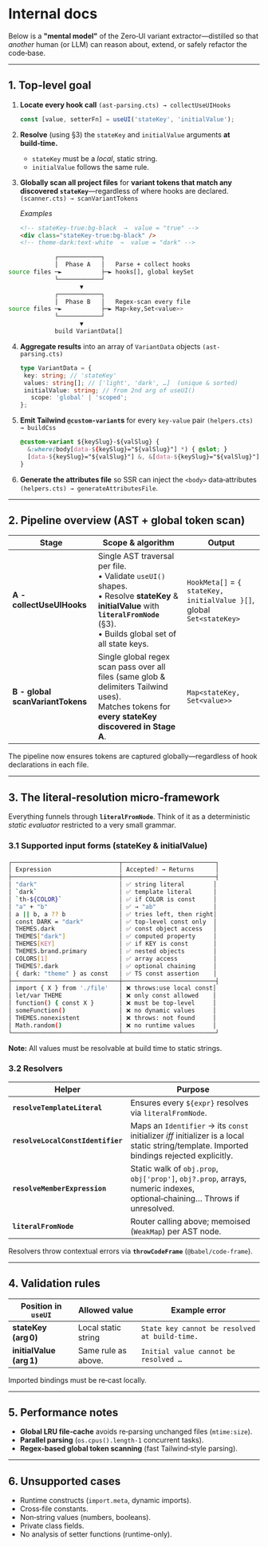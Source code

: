 # Internal docs

Below is a **"mental model"** of the Zero‑UI variant extractor—distilled so that _another_ human (or LLM) can reason about, extend, or safely refactor the code‑base.

---

## 1. Top‑level goal

1. **Locate every hook call** `(ast-parsing.cts) → collectUseUIHooks`

   ```ts
   const [value, setterFn] = useUI('stateKey', 'initialValue');
   ```

2. **Resolve** (using §3) the `stateKey` and `initialValue` arguments **at build‑time.**
   - `stateKey` must be a _local_, static string.
   - `initialValue` follows the same rule.

3. **Globally scan all project files** for **variant tokens that match any discovered `stateKey`**—regardless of where hooks are declared. `(scanner.cts) → scanVariantTokens`

   _Examples_

   ```html
   <!-- stateKey‑true:bg-black  →  value = "true" -->
   <div class="stateKey-true:bg-black" />
   <!-- theme‑dark:text-white  →  value = "dark" -->
   ```

```bash
             ┌────────────┐
             │  Phase A   │   Parse + collect hooks
source files ─►           ├─► hooks[], global keySet
             └────────────┘
                    ▼
             ┌────────────┐
             │  Phase B   │   Regex-scan every file
source files ─►           ├─► Map<key,Set<value>>
             └────────────┘
                    ▼
             build VariantData[]
```

4. **Aggregate results** into an array of `VariantData` objects `(ast-parsing.cts)`

   ```ts
   type VariantData = {
   	key: string; // 'stateKey'
   	values: string[]; // ['light', 'dark', …]  (unique & sorted)
   	initialValue: string; // from 2nd arg of useUI()
      scope: 'global' | 'scoped';
   };
   ```

5. **Emit Tailwind `@custom-variant`s** for every `key‑value` pair `(helpers.cts) → buildCss`

   ```css
   @custom-variant ${keySlug}-${valSlug} {
     &:where(body[data-${keySlug}="${valSlug}"] *) { @slot; }
     [data-${keySlug}="${valSlug}"] &, &[data-${keySlug}="${valSlug}"] { @slot; }
   }
   ```

6. **Generate the attributes file** so SSR can inject the `<body>` data‑attributes `(helpers.cts) → generateAttributesFile`.

---

## 2. Pipeline overview (AST + global token scan)

| Stage | Scope & algorithm | Output |
| --- | --- | --- |
| **A - collectUseUIHooks** | Single AST traversal per file.<br>• Validate `useUI()` shapes.<br>• Resolve **stateKey** & **initialValue** with **`literalFromNode`** (§3).<br>• Builds global set of all state keys. | `HookMeta[]` = `{ stateKey, initialValue }[]`, global `Set<stateKey>` |
| **B - global scanVariantTokens** | Single global regex scan pass over all files (same glob & delimiters Tailwind uses).<br>Matches tokens for **every stateKey discovered in Stage A**. | `Map<stateKey, Set<value>>` |

The pipeline now ensures tokens are captured globally—regardless of hook declarations in each file.

---

## 3. The literal‑resolution micro‑framework

Everything funnels through **`literalFromNode`**. Think of it as a deterministic _static evaluator_ restricted to a very small grammar.

### 3.1 Supported input forms (stateKey & initialValue)

```bash
┌──────────────────────────────┬──────────────────────────┐
│ Expression                   │ Accepted? → Returns      │
├──────────────────────────────┼──────────────────────────┤
│ "dark"                       │ ✅ string literal        │
│ `dark`                       │ ✅ template literal      │
│ `th-${COLOR}`                │ ✅ if COLOR is const     │
│ "a" + "b"                    │ ✅ → "ab"                │
│ a || b, a ?? b               │ ✅ tries left, then right│
│ const DARK = "dark"          │ ✅ top-level const only  │
│ THEMES.dark                  │ ✅ const object access   │
│ THEMES["dark"]               │ ✅ computed property     │
│ THEMES[KEY]                  │ ✅ if KEY is const       │
│ THEMES.brand.primary         │ ✅ nested objects        │
│ COLORS[1]                    │ ✅ array access          │
│ THEMES?.dark                 │ ✅ optional chaining     │
│ { dark: "theme" } as const   │ ✅ TS const assertion    │
├──────────────────────────────┼──────────────────────────┤
│ import { X } from './file'   │ ❌ throws:use local const│
│ let/var THEME                │ ❌ only const allowed    │
│ function() { const X }       │ ❌ must be top-level     │
│ someFunction()               │ ❌ no dynamic values     │
│ THEMES.nonexistent           │ ❌ throws: not found     │
│ Math.random()                │ ❌ no runtime values     │
└──────────────────────────────┴──────────────────────────┘
```

**Note:** All values must be resolvable at build time to static strings.

### 3.2 Resolvers

| Helper | Purpose |
| --- | --- |
| **`resolveTemplateLiteral`** | Ensures every `${expr}` resolves via `literalFromNode`. |
| **`resolveLocalConstIdentifier`** | Maps an `Identifier` → its `const` initializer _iff_ initializer is a local static string/template. Imported bindings rejected explicitly. |
| **`resolveMemberExpression`** | Static walk of `obj.prop`, `obj['prop']`, `obj?.prop`, arrays, numeric indexes, optional‑chaining… Throws if unresolved. |
| **`literalFromNode`** | Router calling above; memoised (`WeakMap`) per AST node. |

Resolvers throw contextual errors via **`throwCodeFrame`** (`@babel/code-frame`).

---

## 4. Validation rules

| Position in `useUI`      | Allowed value       | Example error                                 |
| ------------------------ | ------------------- | --------------------------------------------- |
| **stateKey (arg 0)**     | Local static string | `State key cannot be resolved at build‑time.` |
| **initialValue (arg 1)** | Same rule as above. | `Initial value cannot be resolved …`          |

Imported bindings must be re‑cast locally.

---

## 5. Performance notes

- **Global LRU file‑cache** avoids re‑parsing unchanged files (`mtime:size`).
- **Parallel parsing** (`os.cpus().length-1` concurrent tasks).
- **Regex-based global token scanning** (fast Tailwind‑style parsing).

---

## 6. Unsupported cases

- Runtime constructs (`import.meta`, dynamic imports).
- Cross‑file constants.
- Non‑string values (numbers, booleans).
- Private class fields.
- No analysis of setter functions (runtime-only).
